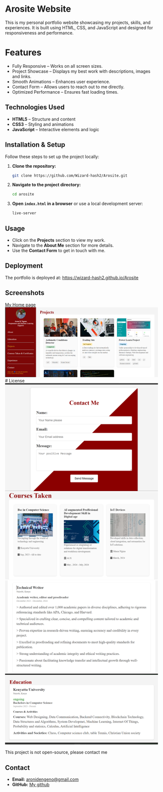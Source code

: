 # Arosite Website

This is my personal portfolio website showcasing my projects, skills, and experiences. It is built using HTML, CSS, and JavaScript and designed for responsiveness and performance.

# Features

- Fully Responsive – Works on all screen sizes.
- Project Showcase – Displays my best work with descriptions, images and links.
- Smooth Animations – Enhances user experience.
- Contact Form – Allows users to reach out to me directly.
- Optimized Performance – Ensures fast loading times.

## Technologies Used

- **HTML5** – Structure and content
- **CSS3** – Styling and animations
- **JavaScript** – Interactive elements and logic

## Installation & Setup

Follow these steps to set up the project locally:

1. **Clone the repository:**
   ```bash
   git clone https://github.com/Wizard-hash2/Arosite.git
   ```
2. **Navigate to the project directory:**
   ```bash
   cd arosite
   ```
3. **Open `index.html` in a browser** or use a local development server:
   ```bash
   live-server
   ```

## Usage

- Click on the **Projects** section to view my work.
- Navigate to the **About Me** section for more details.
- Use the **Contact Form** to get in touch with me.

## Deployment

The portfolio is deployed at: https://wizard-hash2.github.io/Arosite

## Screenshots

[My Home page](image.png)
![Projects](image-1.png)# License
 ![Contact information](image-2.png)
![MY Courses](image-3.png)
![My Experience](image-4.png)
![My Education](image-5.png)

This project is not open-source, please contact me

## Contact

- **Email:** aronidengeno@gmail.com
- **GitHub:** [My github](https://github.com/Wizard-hash2)

